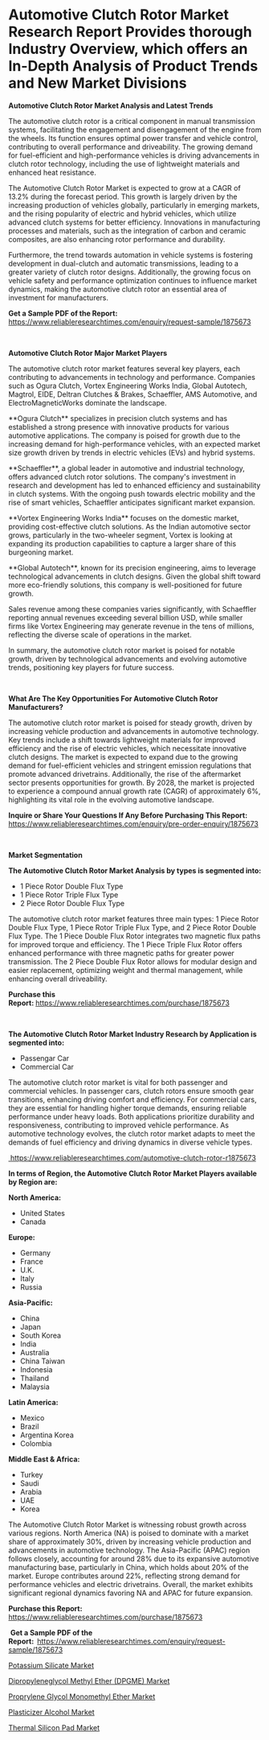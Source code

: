 <p><h1>Automotive Clutch Rotor Market Research Report Provides thorough Industry Overview, which offers an In-Depth Analysis of Product Trends and New Market Divisions</h1></p><p><strong>Automotive Clutch Rotor Market Analysis and Latest Trends</strong></p>
<p><p>The automotive clutch rotor is a critical component in manual transmission systems, facilitating the engagement and disengagement of the engine from the wheels. Its function ensures optimal power transfer and vehicle control, contributing to overall performance and driveability. The growing demand for fuel-efficient and high-performance vehicles is driving advancements in clutch rotor technology, including the use of lightweight materials and enhanced heat resistance.</p><p>The Automotive Clutch Rotor Market is expected to grow at a CAGR of 13.2% during the forecast period. This growth is largely driven by the increasing production of vehicles globally, particularly in emerging markets, and the rising popularity of electric and hybrid vehicles, which utilize advanced clutch systems for better efficiency. Innovations in manufacturing processes and materials, such as the integration of carbon and ceramic composites, are also enhancing rotor performance and durability.</p><p>Furthermore, the trend towards automation in vehicle systems is fostering development in dual-clutch and automatic transmissions, leading to a greater variety of clutch rotor designs. Additionally, the growing focus on vehicle safety and performance optimization continues to influence market dynamics, making the automotive clutch rotor an essential area of investment for manufacturers.</p></p>
<p><strong>Get a Sample PDF of the Report:&nbsp;</strong> <a href="https://www.reliableresearchtimes.com/enquiry/request-sample/1875673?utm_campaign=2035&utm_medium=2&utm_source=Github&utm_content=ia&utm_term=30012025&utm_id=automotive-clutch-rotor">https://www.reliableresearchtimes.com/enquiry/request-sample/1875673</a></p>
<p>&nbsp;</p>
<p><strong>Automotive Clutch Rotor Major Market Players</strong></p>
<p><p>The automotive clutch rotor market features several key players, each contributing to advancements in technology and performance. Companies such as Ogura Clutch, Vortex Engineering Works India, Global Autotech, Magtrol, EIDE, Deltran Clutches & Brakes, Schaeffler, AMS Automotive, and ElectroMagneticWorks dominate the landscape.</p><p>**Ogura Clutch** specializes in precision clutch systems and has established a strong presence with innovative products for various automotive applications. The company is poised for growth due to the increasing demand for high-performance vehicles, with an expected market size growth driven by trends in electric vehicles (EVs) and hybrid systems.</p><p>**Schaeffler**, a global leader in automotive and industrial technology, offers advanced clutch rotor solutions. The company's investment in research and development has led to enhanced efficiency and sustainability in clutch systems. With the ongoing push towards electric mobility and the rise of smart vehicles, Schaeffler anticipates significant market expansion.</p><p>**Vortex Engineering Works India** focuses on the domestic market, providing cost-effective clutch solutions. As the Indian automotive sector grows, particularly in the two-wheeler segment, Vortex is looking at expanding its production capabilities to capture a larger share of this burgeoning market.</p><p>**Global Autotech**, known for its precision engineering, aims to leverage technological advancements in clutch designs. Given the global shift toward more eco-friendly solutions, this company is well-positioned for future growth.</p><p>Sales revenue among these companies varies significantly, with Schaeffler reporting annual revenues exceeding several billion USD, while smaller firms like Vortex Engineering may generate revenue in the tens of millions, reflecting the diverse scale of operations in the market.</p><p>In summary, the automotive clutch rotor market is poised for notable growth, driven by technological advancements and evolving automotive trends, positioning key players for future success.</p></p>
<p>&nbsp;</p>
<p><strong>What Are The Key Opportunities For Automotive Clutch Rotor Manufacturers?</strong></p>
<p><p>The automotive clutch rotor market is poised for steady growth, driven by increasing vehicle production and advancements in automotive technology. Key trends include a shift towards lightweight materials for improved efficiency and the rise of electric vehicles, which necessitate innovative clutch designs. The market is expected to expand due to the growing demand for fuel-efficient vehicles and stringent emission regulations that promote advanced drivetrains. Additionally, the rise of the aftermarket sector presents opportunities for growth. By 2028, the market is projected to experience a compound annual growth rate (CAGR) of approximately 6%, highlighting its vital role in the evolving automotive landscape.</p></p>
<p><strong>Inquire or Share Your Questions If Any Before Purchasing This Report:</strong> <a href="https://www.reliableresearchtimes.com/enquiry/pre-order-enquiry/1875673?utm_campaign=2035&utm_medium=2&utm_source=Github&utm_content=ia&utm_term=30012025&utm_id=automotive-clutch-rotor">https://www.reliableresearchtimes.com/enquiry/pre-order-enquiry/1875673</a></p>
<p>&nbsp;</p>
<p><strong>Market Segmentation</strong></p>
<p><strong>The Automotive Clutch Rotor Market Analysis by types is segmented into:</strong></p>
<p><ul><li>1 Piece Rotor Double Flux Type</li><li>1 Piece Rotor Triple Flux Type</li><li>2 Piece Rotor Double Flux Type</li></ul></p>
<p><p>The automotive clutch rotor market features three main types: 1 Piece Rotor Double Flux Type, 1 Piece Rotor Triple Flux Type, and 2 Piece Rotor Double Flux Type. The 1 Piece Double Flux Rotor integrates two magnetic flux paths for improved torque and efficiency. The 1 Piece Triple Flux Rotor offers enhanced performance with three magnetic paths for greater power transmission. The 2 Piece Double Flux Rotor allows for modular design and easier replacement, optimizing weight and thermal management, while enhancing overall driveability.</p></p>
<p><strong>Purchase this Report:&nbsp;</strong><a href="https://www.reliableresearchtimes.com/purchase/1875673?utm_campaign=2035&utm_medium=2&utm_source=Github&utm_content=ia&utm_term=30012025&utm_id=automotive-clutch-rotor">https://www.reliableresearchtimes.com/purchase/1875673</a></p>
<p>&nbsp;</p>
<p><strong>The Automotive Clutch Rotor Market Industry Research by Application is segmented into:</strong></p>
<p><ul><li>Passengar Car</li><li>Commercial Car</li></ul></p>
<p><p>The automotive clutch rotor market is vital for both passenger and commercial vehicles. In passenger cars, clutch rotors ensure smooth gear transitions, enhancing driving comfort and efficiency. For commercial cars, they are essential for handling higher torque demands, ensuring reliable performance under heavy loads. Both applications prioritize durability and responsiveness, contributing to improved vehicle performance. As automotive technology evolves, the clutch rotor market adapts to meet the demands of fuel efficiency and driving dynamics in diverse vehicle types.</p></p>
<p><a href="https://www.reliableresearchtimes.com/automotive-clutch-rotor-r1875673?utm_campaign=2035&utm_medium=2&utm_source=Github&utm_content=ia&utm_term=30012025&utm_id=automotive-clutch-rotor">&nbsp;https://www.reliableresearchtimes.com/automotive-clutch-rotor-r1875673</a></p>
<p><strong>In terms of Region, the Automotive Clutch Rotor Market Players available by Region are:</strong></p>
<p>
    <p> <strong> North America: </strong>
        <ul>
            <li>United States</li>
            <li>Canada</li>
        </ul>
        </p> 
    <p> <strong> Europe: </strong>
        <ul>
            <li>Germany</li>
            <li>France</li>
            <li>U.K.</li>
            <li>Italy</li>
            <li>Russia</li>
        </ul>
        </p> 
    <p> <strong> Asia-Pacific: </strong>
        <ul>
            <li>China</li>
            <li>Japan</li>
            <li>South Korea</li>
            <li>India</li>
            <li>Australia</li>
            <li>China Taiwan</li>
            <li>Indonesia</li>
            <li>Thailand</li>
            <li>Malaysia</li>
        </ul>
        </p> 
    <p> <strong> Latin America: </strong>
        <ul>
            <li>Mexico</li>
            <li>Brazil</li>
            <li>Argentina Korea</li>
            <li>Colombia</li>
        </ul>
        </p> 
    <p> <strong> Middle East & Africa: </strong>
        <ul>
            <li>Turkey</li>
            <li>Saudi</li>
            <li>Arabia</li>
            <li>UAE</li>
            <li>Korea</li>
        </ul>
    </p>
    </p>
<p><p>The Automotive Clutch Rotor Market is witnessing robust growth across various regions. North America (NA) is poised to dominate with a market share of approximately 30%, driven by increasing vehicle production and advancements in automotive technology. The Asia-Pacific (APAC) region follows closely, accounting for around 28% due to its expansive automotive manufacturing base, particularly in China, which holds about 20% of the market. Europe contributes around 22%, reflecting strong demand for performance vehicles and electric drivetrains. Overall, the market exhibits significant regional dynamics favoring NA and APAC for future expansion.</p></p>
<p><strong>Purchase this Report: </strong><a href="https://www.reliableresearchtimes.com/purchase/1875673?utm_campaign=2035&utm_medium=2&utm_source=Github&utm_content=ia&utm_term=30012025&utm_id=automotive-clutch-rotor">https://www.reliableresearchtimes.com/purchase/1875673</a></p>
<p>&nbsp;<strong>Get a Sample PDF of the Report:&nbsp;&nbsp;</strong><a href="https://www.reliableresearchtimes.com/enquiry/request-sample/1875673?utm_campaign=2035&utm_medium=2&utm_source=Github&utm_content=ia&utm_term=30012025&utm_id=automotive-clutch-rotor">https://www.reliableresearchtimes.com/enquiry/request-sample/1875673</a></p>
<p><strong></strong></p>
<p><p><a href="https://github.com/FahadAhmed223/Market-Research-Report-List-1/blob/main/potassium-silicate-market.md?utm_campaign=2035&utm_medium=2&utm_source=Github&utm_content=ia&utm_term=30012025&utm_id=automotive-clutch-rotor">Potassium Silicate Market</a></p><p><a href="https://www.linkedin.com/pulse/dipropyleneglycol-methyl-ether-dpgme-market-research-xlzcf?utm_campaign=2035&utm_medium=2&utm_source=Github&utm_content=ia&utm_term=30012025&utm_id=automotive-clutch-rotor">Dipropyleneglycol Methyl Ether (DPGME) Market</a></p><p><a href="https://www.linkedin.com/pulse/proprylene-glycol-monomethyl-ether-market-size-analysis-uqjqf?utm_campaign=2035&utm_medium=2&utm_source=Github&utm_content=ia&utm_term=30012025&utm_id=automotive-clutch-rotor">Proprylene Glycol Monomethyl Ether Market</a></p><p><a href="https://www.linkedin.com/pulse/strong-growth-anticipated-global-plasticizer-alcohol-market-143-pd16f?utm_campaign=2035&utm_medium=2&utm_source=Github&utm_content=ia&utm_term=30012025&utm_id=automotive-clutch-rotor">Plasticizer Alcohol Market</a></p><p><a href="https://github.com/NargisHussain432/Market-Research-Report-List-1/blob/main/thermal-silicon-pad-market.md?utm_campaign=2035&utm_medium=2&utm_source=Github&utm_content=ia&utm_term=30012025&utm_id=automotive-clutch-rotor">Thermal Silicon Pad Market</a></p></p>